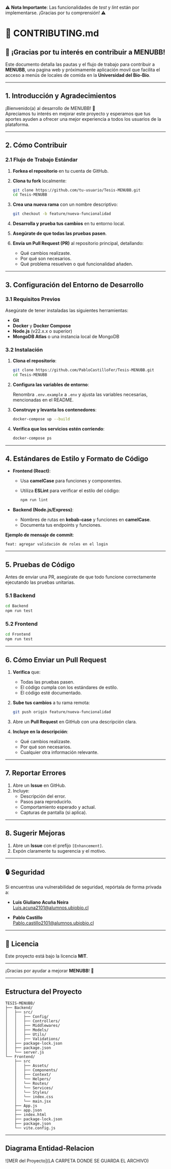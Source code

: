 ⚠️ **Nota Importante**: Las funcionalidades de *test* y *lint* están por implementarse. ¡Gracias por tu comprensión! ⚠️

# 📜 **CONTRIBUTING.md**

## 🚀 **¡Gracias por tu interés en contribuir a MENUBB!**

Este documento detalla las pautas y el flujo de trabajo para contribuir a **MENUBB**, una pagina web y próximamente aplicación movil que facilita el acceso a menús de locales de comida en la **Universidad del Bío-Bío**.

---

## 1. **Introducción y Agradecimientos**

¡Bienvenido(a) al desarrollo de MENUBB! 🎉  
Apreciamos tu interés en mejorar este proyecto y esperamos que tus aportes ayuden a ofrecer una mejor experiencia a todos los usuarios de la plataforma.

---

## 2. **Cómo Contribuir**

### 2.1 **Flujo de Trabajo Estándar**

1. **Forkea el repositorio** en tu cuenta de GitHub.
2. **Clona tu fork** localmente:

   ```bash
   git clone https://github.com/tu-usuario/Tesis-MENUBB.git
   cd Tesis-MENUBB
   ```

3. **Crea una nueva rama** con un nombre descriptivo:

   ```bash
   git checkout -b feature/nueva-funcionalidad
   ```

4. **Desarrolla y prueba tus cambios** en tu entorno local.
5. **Asegúrate de que todas las pruebas pasen**.
6. **Envía un Pull Request (PR)** al repositorio principal, detallando:
   - Qué cambios realizaste.
   - Por qué son necesarios.
   - Qué problema resuelven o qué funcionalidad añaden.

---

## 3. **Configuración del Entorno de Desarrollo**

### 3.1 **Requisitos Previos**

Asegúrate de tener instaladas las siguientes herramientas:

- **Git**
- **Docker** y **Docker Compose**
- **Node.js** (v22.x.x o superior)
- **MongoDB Atlas** o una instancia local de MongoDB

### 3.2 **Instalación**

1. **Clona el repositorio**:

   ```bash
   git clone https://github.com/PabloCastilloFer/Tesis-MENUBB.git
   cd Tesis-MENUBB
   ```

2. **Configura las variables de entorno**:

   Renombra `.env.example` a `.env` y ajusta las variables necesarias, mencionadas en el README.

3. **Construye y levanta los contenedores**:

   ```bash
   docker-compose up --build
   ```

4. **Verifica que los servicios estén corriendo**:

   ```bash
   docker-compose ps
   ```

---

## 4. **Estándares de Estilo y Formato de Código**

- **Frontend (React)**:  
  - Usa **camelCase** para funciones y componentes.  
  - Utiliza **ESLint** para verificar el estilo del código:

    ```bash
    npm run lint
    ```

- **Backend (Node.js/Express)**:  
  - Nombres de rutas en **kebab-case** y funciones en **camelCase**.  
  - Documenta tus endpoints y funciones.

**Ejemplo de mensaje de commit**:

```plaintext
feat: agregar validación de roles en el login
```

---

## 5. **Pruebas de Código**

Antes de enviar una PR, asegúrate de que todo funcione correctamente ejecutando las pruebas unitarias.

### 5.1 **Backend**

```bash
cd Backend
npm run test
```

### 5.2 **Frontend**

```bash
cd Frontend
npm run test
```

---

## 6. **Cómo Enviar un Pull Request**

1. **Verifica** que:
   - Todas las pruebas pasen.
   - El código cumpla con los estándares de estilo.
   - El código esté documentado.

2. **Sube tus cambios** a tu rama remota:

   ```bash
   git push origin feature/nueva-funcionalidad
   ```

3. Abre un **Pull Request** en GitHub con una descripción clara.

4. **Incluye en la descripción**:
   - Qué cambios realizaste.
   - Por qué son necesarios.
   - Cualquier otra información relevante.

---

## 7. **Reportar Errores**

1. Abre un **Issue** en GitHub.
2. Incluye:
   - Descripción del error.
   - Pasos para reproducirlo.
   - Comportamiento esperado y actual.
   - Capturas de pantalla (si aplica).

---

## 8. **Sugerir Mejoras**

1. Abre un **Issue** con el prefijo `[Enhancement]`.
2. Expón claramente tu sugerencia y el motivo.

---

## 🔒 **Seguridad**

Si encuentras una vulnerabilidad de seguridad, repórtala de forma privada a:

- **Luis Giuliano Acuña Neira**  
  [Luis.acuna2101@alumnos.ubiobio.cl](mailto:Luis.acuna2101@alumnos.ubiobio.cl)

- **Pablo Castillo**  
  [Pablo.castillo2101@alumnos.ubiobio.cl](mailto:Pablo.castillo2101@alumnos.ubiobio.cl)

---

## 📜 **Licencia**

Este proyecto está bajo la licencia **MIT**.

---

¡Gracias por ayudar a mejorar **MENUBB**! 🚀

---

## Estructura del Proyecto

```plaintext
TESIS-MENUBB/
├── Backend/
│   ├── src/
│   │   ├── Config/
│   │   ├── Controllers/
│   │   ├── Middlewares/
│   │   ├── Models/
│   │   ├── Utils/
│   │   ├── Validations/
│   ├── package-lock.json
│   ├── package.json
│   └── server.js
└── Frontend/
    ├── src
    │   ├── Assets/
    │   ├── Components/
    │   ├── Context/
    │   └── Helpers/
    │   └── Routes/
    │   └── Services/
    │   └── Styles/
    │   └── index.css
    │   └── main.jsx
    ├── App.js
    ├── app.json
    ├── index.html
    ├── package-lock.json
    ├── package.json
    └── vite.config.js
```

---

## Diagrama Entidad-Relacion

![MER del Proyecto](LA CARPETA DONDE SE GUARDA EL ARCHIVO)